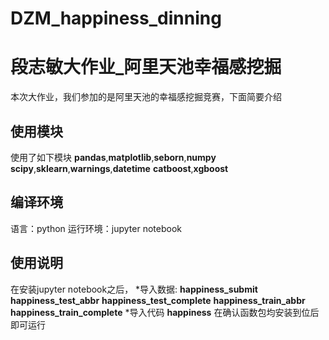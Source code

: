 # DZM_happiness_dinning
# 段志敏大作业_阿里天池幸福感挖掘
本次大作业，我们参加的是阿里天池的幸福感挖掘竞赛，下面简要介绍

## 使用模块
使用了如下模块
**pandas**,**matplotlib**,**seborn**,**numpy**
**scipy**,**sklearn**,**warnings**,**datetime**
**catboost**,**xgboost**

## 编译环境
语言：python
运行环境：jupyter notebook
## 使用说明

在安装jupyter notebook之后，
*导入数据:
**happiness_submit**
**happiness_test_abbr**
**happiness_test_complete**
**happiness_train_abbr**
**happiness_train_complete**
*导入代码
**happiness**
在确认函数包均安装到位后即可运行


